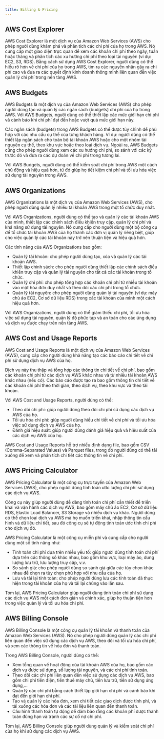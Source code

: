 ```yaml
---
title: Billing & Pricing
---
```


## AWS Cost Explorer

AWS Cost Explorer là một dịch vụ của Amazon Web Services (AWS) cho phép người dùng khám phá và phân tích các chi phí của họ trong AWS. Nó cung cấp một giao diện trực quan để xem các khoản chi phí theo ngày, tuần hoặc tháng và phân tích các xu hướng chi phí theo loại tài nguyên (ví dụ: EC2, S3, RDS). Bằng cách sử dụng AWS Cost Explorer, người dùng có thể hiểu rõ hơn về chi phí của họ trong AWS, tìm ra các nguyên nhân gây ra chi phí cao và đưa ra các quyết định kinh doanh thông minh liên quan đến việc quản lý chi phí trong nền tảng AWS.

## AWS Budgets

AWS Budgets là một dịch vụ của Amazon Web Services (AWS) cho phép người dùng tạo và quản lý các ngân sách (budgets) chi phí của họ trong AWS. Với AWS Budgets, người dùng có thể thiết lập các mức giới hạn chi phí và cảnh báo khi chi phí đạt đến hoặc vượt quá mức giới hạn này.

Các ngân sách (budgets) trong AWS Budgets có thể được tùy chỉnh để phù hợp với các nhu cầu cụ thể của từng khách hàng. Ví dụ: người dùng có thể thiết lập ngân sách cho toàn bộ tài khoản AWS hoặc cho một nhóm tài nguyên cụ thể, theo khu vực hoặc theo loại dịch vụ. Ngoài ra, AWS Budgets cũng cho phép người dùng xem các xu hướng chi phí, so sánh với các kỳ trước đó và đưa ra các dự đoán về chi phí trong tương lai.

Với AWS Budgets, người dùng có thể kiểm soát chi phí trong AWS một cách chủ động và hiệu quả hơn, từ đó giúp họ tiết kiệm chi phí và tối ưu hóa việc sử dụng tài nguyên trong AWS.

## AWS Organizations

AWS Organizations là một dịch vụ của Amazon Web Services (AWS), cho phép người dùng quản lý nhiều tài khoản AWS trong một tổ chức duy nhất.

Với AWS Organizations, người dùng có thể tạo và quản lý các tài khoản AWS của mình, thiết lập các chính sách điều khiển truy cập, quản lý chi phí và khả năng sử dụng tài nguyên. Nó cung cấp cho người dùng một bộ công cụ để tổ chức tài khoản AWS của họ thành các đơn vị quản lý riêng biệt, giúp cho việc quản lý các tài khoản này trở nên thuận tiện và hiệu quả hơn.

Các tính năng của AWS Organizations bao gồm:

- Quản lý tài khoản: cho phép người dùng tạo, xóa và quản lý các tài khoản AWS.
- Thiết lập chính sách: cho phép người dùng thiết lập các chính sách điều khiển truy cập và quản lý tài nguyên cho tất cả các tài khoản trong tổ chức.
- Quản lý chi phí: cho phép tổng hợp các khoản chi phí từ nhiều tài khoản vào một hóa đơn duy nhất và theo dõi các chi phí trong tổ chức.
- Quản lý tài nguyên: cho phép người dùng quản lý tài nguyên (ví dụ: máy chủ ảo EC2, Cơ sở dữ liệu RDS) trong các tài khoản của mình một cách hiệu quả hơn.

Với AWS Organizations, người dùng có thể giảm thiểu chi phí, tối ưu hóa việc sử dụng tài nguyên, quản lý độ phức tạp và an toàn cho các ứng dụng và dịch vụ được chạy trên nền tảng AWS.

## AWS Cost and Usage Reports

AWS Cost and Usage Reports là một dịch vụ của Amazon Web Services (AWS), cung cấp cho người dùng khả năng tạo các báo cáo chi tiết về chi phí sử dụng dịch vụ AWS của họ.

Dịch vụ này thu thập và tổng hợp các thông tin chi tiết về chi phí, bao gồm các khoản chi phí từ các dịch vụ AWS khác nhau và từ nhiều tài khoản AWS khác nhau (nếu có). Các báo cáo được tạo ra bao gồm thông tin chi tiết về các khoản chi phí theo thời gian, theo dịch vụ, theo khu vực và theo tài khoản.

Với AWS Cost and Usage Reports, người dùng có thể:

- Theo dõi chi phí: giúp người dùng theo dõi chi phí sử dụng các dịch vụ AWS của họ.
- Tối ưu hóa chi phí: giúp người dùng hiểu chi tiết về chi phí và tối ưu hóa việc sử dụng dịch vụ AWS của họ.
- Đánh giá hiệu suất: giúp người dùng đánh giá hiệu quả và hiệu suất của các dịch vụ AWS của họ.

AWS Cost and Usage Reports hỗ trợ nhiều định dạng file, bao gồm CSV (Comma-Separated Values) và Parquet files, trong đó người dùng có thể tải xuống để xem và phân tích chi tiết các thông tin về chi phí.

## AWS Pricing Calculator

AWS Pricing Calculator là một công cụ trực tuyến của Amazon Web Services (AWS), cho phép người dùng tính toán ước lượng chi phí sử dụng các dịch vụ AWS.

Công cụ này giúp người dùng dễ dàng tính toán chi phí cần thiết để triển khai và vận hành các dịch vụ AWS, bao gồm máy chủ ảo EC2, Cơ sở dữ liệu RDS, Elastic Load Balancer, S3 Storage và nhiều dịch vụ khác. Người dùng có thể chọn loại dịch vụ AWS mà họ muốn triển khai, nhập thông tin cấu hình và dữ liệu chi tiết, sau đó công cụ sẽ tự động tính toán ước tính chi phí cho dịch vụ đó.

AWS Pricing Calculator là một công cụ miễn phí và cung cấp cho người dùng một số tính năng như:

- Tính toán chi phí dựa trên nhiều yếu tố: giúp người dùng tính toán chi phí dựa trên các thông số khác nhau, bao gồm khu vực, loại máy ảo, dung lượng lưu trữ, lưu lượng truy cập, v.v.
- So sánh giá: cho phép người dùng so sánh giá giữa các tùy chọn khác nhau để chọn ra tùy chọn phù hợp với nhu cầu của họ.
- Lưu và tải lại tính toán: cho phép người dùng lưu các tính toán đã thực hiện trong tài khoản của họ và tải lại chúng vào lần sau.

Tóm lại, AWS Pricing Calculator giúp người dùng tính toán chi phí sử dụng các dịch vụ AWS một cách đơn giản và chính xác, giúp họ thuận tiện hơn trong việc quản lý và tối ưu hóa chi phí.

## AWS Billing Console

AWS Billing Console là một công cụ quản lý tài khoản và thanh toán của Amazon Web Services (AWS). Nó cho phép người dùng quản lý các chi phí liên quan đến việc sử dụng các dịch vụ AWS, theo dõi và tối ưu hóa chi phí, và xem các thông tin về hóa đơn và thanh toán.

Trong AWS Billing Console, người dùng có thể:

- Xem tổng quan về hoạt động của tài khoản AWS của họ, bao gồm các dịch vụ được sử dụng, số lượng tài nguyên, và các chi phí tính toán.
- Theo dõi các chi phí liên quan đến việc sử dụng các dịch vụ AWS, bao gồm chi phí tiền điện, tiền thuê máy chủ, tiền lưu trữ, tiền sử dụng ứng dụng,...
- Quản lý các chi phí bằng cách thiết lập giới hạn chi phí và cảnh báo khi đạt đến giới hạn chi phí.
- Tạo và quản lý các hóa đơn, xem chi tiết các giao dịch được tính phí, và tải xuống các hóa đơn và các tài liệu liên quan đến thanh toán.
- Cấu hình thanh toán tự động để đảm bảo rằng các khoản phí được thanh toán đúng hạn và tránh các sự cố nợ chi phí.

Tóm lại, AWS Billing Console giúp người dùng quản lý và kiểm soát chi phí của họ khi sử dụng các dịch vụ AWS.
